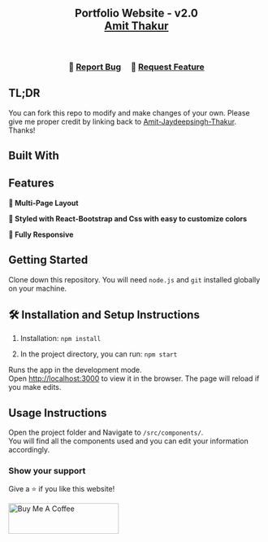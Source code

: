 <h2 align="center">
  Portfolio Website - v2.0<br/>
  <a href="https://master.det98xgpva0xo.amplifyapp.com/" target="_blank">Amit Thakur</a>
</h2>

<br/>

<center>
</center>

<h3 align="center">
    🔹
    <a href="https://github.com/Amit-Jaydeepsingh-Thakur/dev-portfolio/issues">Report Bug</a> &nbsp; &nbsp;
    🔹
    <a href="https://github.com/Amit-Jaydeepsingh-Thakur/dev-portfolio/issues">Request Feature</a>
</h3>

## TL;DR

You can fork this repo to modify and make changes of your own. Please give me proper credit by linking back to [Amit-Jaydeepsingh-Thakur](https://github.com/Amit-Jaydeepsingh-Thakur/dev-portfolio/issues). Thanks!

## Built With

## Features

**📖 Multi-Page Layout**

**🎨 Styled with React-Bootstrap and Css with easy to customize colors**

**📱 Fully Responsive**

## Getting Started

Clone down this repository. You will need `node.js` and `git` installed globally on your machine.

## 🛠 Installation and Setup Instructions

1. Installation: `npm install`

2. In the project directory, you can run: `npm start`

Runs the app in the development mode.\
Open [http://localhost:3000](http://localhost:3000) to view it in the browser.
The page will reload if you make edits.

## Usage Instructions

Open the project folder and Navigate to `/src/components/`. <br/>
You will find all the components used and you can edit your information accordingly.

### Show your support

Give a ⭐ if you like this website!

<a href="https://www.buymeacoffee.com/soumyajit4419" target="_blank"><img src="https://cdn.buymeacoffee.com/buttons/v2/default-violet.png" alt="Buy Me A Coffee" height= "60px" width= "217px" ></a>
